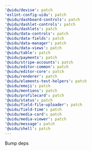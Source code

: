 ```yaml
---
'@uidu/devise': patch
'eslint-config-uidu': patch
'@uidu/dashboard-controls': patch
'@uidu/dashlet-controls': patch
'@uidu/dashlets': patch
'@uidu/data-controls': patch
'@uidu/data-fields': patch
'@uidu/data-manager': patch
'@uidu/data-views': patch
'@uidu/table': patch
'@uidu/payments': patch
'@uidu/stripe-accounts': patch
'@uidu/editor-common': patch
'@uidu/editor-core': patch
'@uidu/renderer': patch
'@uidu/elements-test-helpers': patch
'@uidu/emoji': patch
'@uidu/mentions': patch
'@uidu/profilecard': patch
'@uidu/status': patch
'@uidu/field-file-uploader': patch
'@uidu/field-time': patch
'@uidu/media-card': patch
'@uidu/media-viewer': patch
'@uidu/message': patch
'@uidu/shell': patch
---
```


Bump deps
